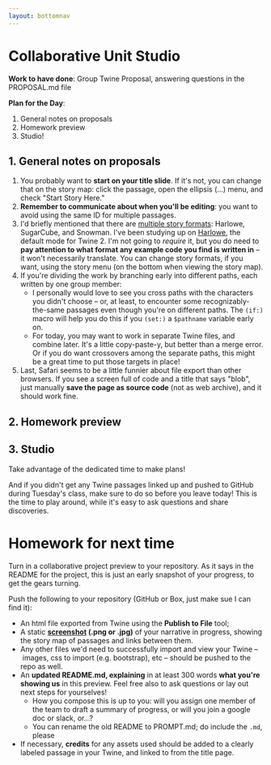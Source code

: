 ```yaml
---
layout: bottomnav
---
```


# Collaborative Unit Studio

**Work to have done**: Group Twine Proposal, answering questions in the PROPOSAL.md file

**Plan for the Day**:

1. General notes on proposals
2. Homework preview
3. Studio!

## 1. General notes on proposals

<ol class="spaced">
  <li>You probably want to <strong>start on your title slide</strong>. If it's not, you can change that on the story map: click the passage, open the ellipsis (...) menu, and check "Start Story Here."</li>
  <li><strong>Remember to communicate about when you'll be editing</strong>: you want to avoid using the same ID for multiple passages.</li>
  <li>I'd briefly mentioned that there are <a href="https://twinery.org/wiki/twine2:how_to_choose_a_story_format">multiple story formats</a>: Harlowe, SugarCube, and Snowman. I've been studying up on <a href="https://twine2.neocities.org">Harlowe</a>, the default mode for Twine 2. I'm not going to <em>require</em> it, but you do need to <strong>pay attention to what format any example code you find is written in</strong> – it won't necessarily translate. You can change story formats, if you want, using the story menu (on the bottom when viewing the story map).</li>
  <li>If you're dividing the work by branching early into different paths, each written by one group member:
    <ul>
    <li>I personally would love to see you cross paths with the characters you didn't choose – or, at least, to encounter some recognizably-the-same passages even though you're on different paths. The <code>(if:)</code> macro will help you do this if you <code>(set:)</code> a <code>$pathname</code> variable early on.</li>
    <li>For today, you may want to work in separate Twine files, and combine later. It's a little copy-paste-y, but better than a merge error. Or if you do want crossovers among the separate paths, this might be a great time to put those targets in place!</li>
    </ul>
  </li>
  <li>Last, Safari seems to be a little funnier about file export than other browsers. If you see a screen full of code and a title that says "blob", just manually <strong>save the page as source code</strong> (not as web archive), and it should work fine. </li>
  </ol>

## 2. Homework preview

## 3. Studio
Take advantage of the dedicated time to make plans!

And if you didn't get any Twine passages linked up and pushed to GitHub during Tuesday's class, make sure to do so before you leave today! This is the time to play around, while it's easy to ask questions and share discoveries.


# Homework for next time

Turn in a collaborative project preview to your repository. As it says in the README for the project, this is just an early snapshot of your progress, to get the gears turning.

Push the following to your repository (GitHub or Box, just make sue I can find it): <ul>
  <li>An html file exported from Twine using the <strong>Publish to File</strong> tool;</li>
  <li>A static <strong><a href="https://www.take-a-screenshot.org/">screenshot</a> (.png or .jpg)</strong> of your narrative in progress, showing the story map of passages and links between them.</li>
  <li>Any other files we'd need to successfully import and view your Twine – images, css to import (e.g. bootstrap), etc – should be pushed to the repo as well.</li>
  <li>An <strong>updated README.md, explaining</strong> in at least 300 words <strong>what you're showing us</strong> in this preview. Feel free also to ask questions or lay out next steps for yourselves!
    <ul>
    <li>How you compose this is up to you: will you assign one member of the team to draft a summary of progress, or will you join a google doc or slack, or...?</li>
    <li>You can rename the old README to PROMPT.md; do include the <code>.md</code>, please</li>
    </ul>
  </li>
  <li>If necessary, <strong>credits</strong> for any assets used should be added to a clearly labeled passage in your Twine, and linked to from the title page.</li>
</ul>
